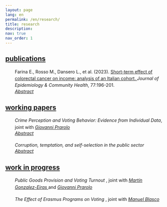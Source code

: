 ```yaml
---
layout: page
lang: en
permalink: /en/research/
title: research
description:
nav: true
nav_order: 1
---
```


<!-- Publications -->
<!-- Section title toggle link with Font Awesome icons -->
<div class="projects">
  <a id="toggle-content-3" href="javascript:void(0);" onclick="toggleVisibility('content-3')">
    <h2 class="category"><i class="fa-solid fa-chevron-down fa-2xs"></i> publications </h2>
  </a>
</div>

<!-- Publications section show by default -->
<div id="content-3" style="display: block;">

  <div style="margin: 0; padding: 0; position: relative;">
      <!-- First row: journal icon and project title -->
      <div style="display: inline-block; width: 25px; text-align: center; position: absolute; top: 0;">
          <i class="fa-solid fa-newspaper" style="color: var(--global-theme-color);"></i>
      </div>
      <div style="display: inline-block; padding-left: 30px; line-height: 16pt;">
          <span>Farina E., Rosso M., Dansero L., et al. (2023). <a href="https://doi.org/10.1136/jech-2022-220088"> Short-term effect of colorectal cancer on income: analysis of an Italian cohort. </a> <i> Journal of Epidemiology & Community Health</i>, 77:196-201.</span>
      </div>
      <!-- Second row: abstract -->
      <div style="margin-top: 0px; position: relative;">
          <!-- Abstract toggle link with Font Awesome icons -->
          <div style="display: inline-block; padding-left: 30px; font-size: 11pt;">
            <a href="javascript:void(0);" id="toggle-abstract-1" onclick="toggleAbstract('abstract-1')">
              <i class="fa-solid fa-chevron-right fa-2xs"></i> <i>Abstract</i>
            </a>
          </div>
          <div id="abstract-1" style="display:inline-block; display:none; padding-left: 30px; line-height: 12pt; font-size: 10pt;">
              <b>Introduction</b> The ability to return to work after a cancer diagnosis is a key aspect of cancer survivorship and quality of life. Studies have reported a significant risk of income loss for cancer survivors; however, there is limited evidence of the Italian context.
              <br>
              <b>Methods</b> The Work Histories Italian Panel (WHIP)-Salute database was used to select a cohort of incident cases of colorectal cancer (CRC) among workers in the private sector, based on hospital discharges. A propensity score matching was used to find a balanced control group for several confounders. Ordinary least square and logistic regressions were used to estimate the effect of a CRC diagnosis on annual income and the probability of switching from a full-time contract to a part-time one considering 3 years after the diagnosis.
              <br>
              <b>Results</b> Overall, we identified 925 CRC incident cases from 2006 until 2012. Our results confirm a statistically significant reduction in survivors’ income compared with controls. This reduction was greater in the first year and then tend to decrease, with an average income loss over 3 years of about €12 000. Stratified analyses by sex and position confirmed the overall trend while indicating a strong effect modification. Regarding the switching from full-time to part-time employment, the results were never significant.
              <br>
              <b>Conclusion</b> Income loss does not seem to be related to an increase in part-time contracts, but rather to survivors’ reduced work capacity following the invasive treatments. Further research is needed to investigate the complex dynamics behind this association.
          </div>
      </div>
  </div>

</div>
<!-- end -->

<!-- Working Papers -->
<!-- Section title toggle link with Font Awesome icons -->
<div class="projects">
  <a id="toggle-content-2" href="javascript:void(0);" onclick="toggleVisibility('content-2')">
    <h2 class="category"><i class="fa-solid fa-chevron-down fa-2xs"></i> working papers </h2>
  </a>
</div>

<!-- Working Papers section show by default -->
<div id="content-2" style="display: block;">

  <div style="margin: 0; padding: 0; position: relative;">
      <!-- First row: open book icon and project title -->
      <div style="display: inline-block; width: 25px; text-align: center; position: absolute; top: 0;">
          <i class="fa-solid fa-book-open" style="color: var(--global-theme-color);"></i>
      </div>
      <div style="display: inline-block; padding-left: 30px; line-height: 16pt;">
          <span><i>Crime Perception and Voting Behavior: Evidence from Individual Data</i>, joint with <a href="https://sites.google.com/site/giovanniprarolo/"><i> Giovanni Prarolo </i></a></span>
      </div>
      <!-- Second row: abstract -->
      <div style="margin-top: 0px; position: relative;">
          <!-- Abstract toggle link with Font Awesome icons -->
          <div style="display: inline-block; padding-left: 30px; font-size: 11pt;">
            <a href="javascript:void(0);" id="toggle-abstract-2" onclick="toggleAbstract('abstract-2')">
              <i class="fa-solid fa-chevron-right fa-2xs"></i> <i>Abstract</i>
            </a>
          </div>
          <div id="abstract-2" style="display:inline-block; display:none; padding-left: 30px; line-height: 12pt; font-size: 10pt;">
              This study examines the impact of crime salience on individual voting behavior, using geolocated crime-related news as a proxy for public concern about crime in the lead-up to elections. Drawing on a retrospective survey of 5000 geolocated individuals across five elections—two national and three administrative—the analysis primarily focuses on national polls, where the absence of local confounders enhances external validity. The results are mixed overall, showing no significant effect on voting behavior when crimes are committed by Italians. However, crimes attributed to immigrants elicit a substantial individual electoral response. Voters tend to withdraw support from the populist Five Star Movement (M5S), known for its ambiguous stance on immigration and instead align with right-wing parties, particularly the Center-Right coalition, which emphasizes law and order. The response to immigrant-related crime also varies by demographic characteristics: high-skilled and educated voters are more likely to abandon M5S, while low-skilled and less-educated voters tend to desert the far-right Lega. In administrative elections, the effect of crime salience diverges. Crimes committed by Italians result in the punishment of incumbents, while immigrant-related crimes lead to increased voter abstention, possibly reflecting the social costs associated with party-switching among left-leaning voters. These findings provide novel insights into the relationship between crime salience, particularly regarding immigration, and individual voting behavior.
            <br>
            <div class="b">
              <b>Keywords:</b> crime, elections, political parties, newspapers, individual voting behavior, dictionary-based classification
            </div>
          </div>
      </div>
  </div>

<br>

  <div style="margin: 0; padding: 0; position: relative;">
      <!-- First row: open book icon and project title -->
      <div style="display: inline-block; width: 25px; text-align: center; position: absolute; top: 0;">
          <i class="fa-solid fa-book-open" style="color: var(--global-theme-color);"></i>
      </div>
      <div style="display: inline-block; padding-left: 30px; line-height: 16pt;">
          <span><i> Corruption, temptation, and self-selection in the public sector </i></span>
      </div>
      <!-- Second row: abstract -->
      <div style="margin-top: 0px; position: relative;">
          <!-- Abstract toggle link with Font Awesome icons -->
          <div style="display: inline-block; padding-left: 30px; font-size: 11pt;">
            <a href="javascript:void(0);" id="toggle-abstract-3" onclick="toggleAbstract('abstract-3')">
              <i class="fa-solid fa-chevron-right fa-2xs"></i> <i>Abstract</i>
            </a>
          </div>
          <div id="abstract-3" style="display:inline-block; display:none; padding-left: 30px; line-height: 12pt; font-size: 10pt;">
              This paper presents a theoretical model that examines the impact of corruption opportunities on the self-selection process of individuals in the public sector. The study explores how the temptation of engaging in corruption influences individuals' career choices. The main finding of the research reveals a dual effect of corruption opportunities in the public sector. On one hand, such opportunities attract individuals with lower ambition and motivation, who are more likely to engage in unethical behavior. On the other hand, when the temptation to participate in corruption becomes significant, highly motivated individuals may be deterred from pursuing a career in the public sector due to self-control issues, leading them to opt for employment in the private sector instead. This finding highlights the importance of considering the impact of corruption and self-control problems on the quality and composition of the public sector workforce, which can have broader implications for economic outcomes.
              <br>
              <div class="b">
                <b>Keywords:</b> self-selection, corruption, temptation, self-control
              </div>
          </div>
        </div>
      </div>
  
</div>
<!-- end -->

<!-- Work in Progress -->
<!-- Section title toggle link with Font Awesome icons -->
<div class="projects">
  <a id="toggle-content-1" href="javascript:void(0);" onclick="toggleVisibility('content-1')">
    <h2 class="category"><i class="fa-solid fa-chevron-down fa-2xs"></i> work in progress </h2>
  </a>
</div>

<!-- Working Papers section show by default -->
<div id="content-1" style="display: block;">

  <div style="margin: 0; padding: 0; position: relative;">
      <!-- First row: bookmark icon and project title -->
      <div style="display: inline-block; width: 25px; text-align: center; position: absolute; top: 0;">
          <i class="fa-solid fa-bookmark" style="color: var(--global-theme-color);"></i>
      </div>
      <div style="display: inline-block; padding-left: 30px; line-height: 16pt;">
          <span><i> Public Goods Provision and Voting Turnout </i> , joint with <a href="https://sites.google.com/view/mgeiras/inicio"><i> Martín Gonzalez-Eiras </i></a> and <a href="https://sites.google.com/site/giovanniprarolo/"><i> Giovanni Prarolo </i></a></span>
      </div>
  </div>

  <br>

  <div style="margin: 0; padding: 0; position: relative;">
      <!-- First row: bookmark icon and project title -->
      <div style="display: inline-block; width: 25px; text-align: center; position: absolute; top: 0;">
          <i class="fa-solid fa-bookmark" style="color: var(--global-theme-color);"></i>
      </div>
      <div style="display: inline-block; padding-left: 30px; line-height: 16pt;">
          <span><i> The Effect of Erasmus Programs on Voting </i> , joint with <a href="https://www.unibo.it/sitoweb/manuel.blasco2/en"><i> Manuel Blasco </i></a></span>
      </div>
  </div>

</div>
<!-- end -->

<!-- Inline script -->
<script>
  // Toggle the visibility of the abstract and switch the icon
  function toggleAbstract(id) {
    var abstract = document.getElementById(id);
    var toggleButton = document.getElementById('toggle-' + id).querySelector('i');

    if (abstract.style.display === "none" || abstract.style.display === "") {
      abstract.style.display = "block";
      toggleButton.className = "fa-solid fa-chevron-down fa-2xs"; // Change to down icon
    } else {
      abstract.style.display = "none";
      toggleButton.className = "fa-solid fa-chevron-right fa-2xs"; // Change to right icon
    }
  }
  // Toggle the visibility of the sections
  function toggleVisibility(id) {
    var content = document.getElementById(id);
    var toggleButton = document.getElementById('toggle-' + id).querySelector('i');
    
    if (content.style.display === "none") {
      content.style.display = "block";
      toggleButton.className = "fa-solid fa-chevron-down fa-2xs"; // Change to down icon
    } else {
      content.style.display = "none";
      toggleButton.className = "fa-solid fa-chevron-right fa-2xs"; // Change to right icon
    }
  }
</script>

<style>
  div.b {
    margin-top: 5px;
  }
</style>

